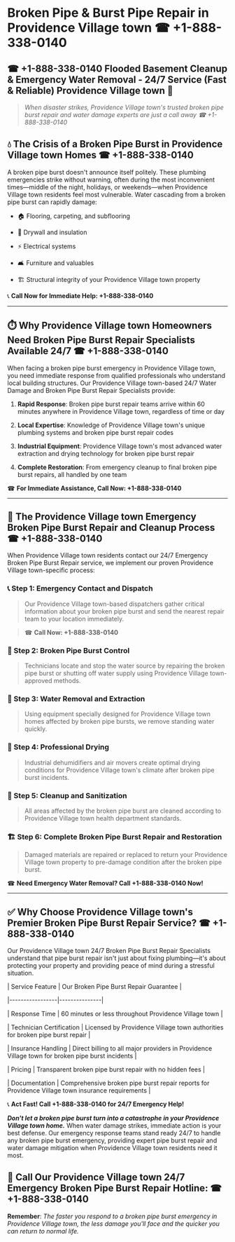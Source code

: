 # Broken Pipe & Burst Pipe Repair in Providence Village town ☎ +1-888-338-0140  
## ☎ +1-888-338-0140 Flooded Basement Cleanup & Emergency Water Removal - 24/7 Service (Fast & Reliable) Providence Village town 🚨  

> *When disaster strikes, Providence Village town's trusted broken pipe burst repair and water damage experts are just a call away ☎ +1-888-338-0140*  

## 💧 The Crisis of a Broken Pipe Burst in Providence Village town Homes ☎ +1-888-338-0140  

A broken pipe burst doesn't announce itself politely. These plumbing emergencies strike without warning, often during the most inconvenient times—middle of the night, holidays, or weekends—when Providence Village town residents feel most vulnerable. Water cascading from a broken pipe burst can rapidly damage:  

* 🏠 Flooring, carpeting, and subflooring  
* 🧱 Drywall and insulation  
* ⚡ Electrical systems  
* 🛋️ Furniture and valuables  
* 🏗️ Structural integrity of your Providence Village town property  

📞 **Call Now for Immediate Help: +1-888-338-0140**  

---  

## ⏱️ Why Providence Village town Homeowners Need Broken Pipe Burst Repair Specialists Available 24/7 ☎ +1-888-338-0140  

When facing a broken pipe burst emergency in Providence Village town, you need immediate response from qualified professionals who understand local building structures. Our Providence Village town-based 24/7 Water Damage and Broken Pipe Burst Repair Specialists provide:  

1. **Rapid Response**: Broken pipe burst repair teams arrive within 60 minutes anywhere in Providence Village town, regardless of time or day  
2. **Local Expertise**: Knowledge of Providence Village town's unique plumbing systems and broken pipe burst repair codes  
3. **Industrial Equipment**: Providence Village town's most advanced water extraction and drying technology for broken pipe burst repair  
4. **Complete Restoration**: From emergency cleanup to final broken pipe burst repairs, all handled by one team  

☎ **For Immediate Assistance, Call Now: +1-888-338-0140**  

---  

## 🔧 The Providence Village town Emergency Broken Pipe Burst Repair and Cleanup Process ☎ +1-888-338-0140  

When Providence Village town residents contact our 24/7 Emergency Broken Pipe Burst Repair service, we implement our proven Providence Village town-specific process:  

### 📞 Step 1: Emergency Contact and Dispatch  
> Our Providence Village town-based dispatchers gather critical information about your broken pipe burst and send the nearest repair team to your location immediately.  
> ☎ **Call Now: +1-888-338-0140**  

### 🚿 Step 2: Broken Pipe Burst Control  
> Technicians locate and stop the water source by repairing the broken pipe burst or shutting off water supply using Providence Village town-approved methods.  

### 🌊 Step 3: Water Removal and Extraction  
> Using equipment specially designed for Providence Village town homes affected by broken pipe bursts, we remove standing water quickly.  

### 💨 Step 4: Professional Drying  
> Industrial dehumidifiers and air movers create optimal drying conditions for Providence Village town's climate after broken pipe burst incidents.  

### 🧼 Step 5: Cleanup and Sanitization  
> All areas affected by the broken pipe burst are cleaned according to Providence Village town health department standards.  

### 🏗️ Step 6: Complete Broken Pipe Burst Repair and Restoration  
> Damaged materials are repaired or replaced to return your Providence Village town property to pre-damage condition after the broken pipe burst.  

☎ **Need Emergency Water Removal? Call +1-888-338-0140 Now!**  

---  

## ✅ Why Choose Providence Village town's Premier Broken Pipe Burst Repair Service? ☎ +1-888-338-0140  

Our Providence Village town 24/7 Broken Pipe Burst Repair Specialists understand that pipe burst repair isn't just about fixing plumbing—it's about protecting your property and providing peace of mind during a stressful situation.  

| Service Feature | Our Broken Pipe Burst Repair Guarantee |  
|-----------------|---------------|  
| Response Time | 60 minutes or less throughout Providence Village town |  
| Technician Certification | Licensed by Providence Village town authorities for broken pipe burst repair |  
| Insurance Handling | Direct billing to all major providers in Providence Village town for broken pipe burst incidents |  
| Pricing | Transparent broken pipe burst repair with no hidden fees |  
| Documentation | Comprehensive broken pipe burst repair reports for Providence Village town insurance requirements |  

📞 **Act Fast! Call +1-888-338-0140 for 24/7 Emergency Help!**  

***Don't let a broken pipe burst turn into a catastrophe in your Providence Village town home.*** When water damage strikes, immediate action is your best defense. Our emergency response teams stand ready 24/7 to handle any broken pipe burst emergency, providing expert pipe burst repair and water damage mitigation when Providence Village town residents need it most.  

## 📱 Call Our Providence Village town 24/7 Emergency Broken Pipe Burst Repair Hotline: ☎ +1-888-338-0140  

**Remember**: *The faster you respond to a broken pipe burst emergency in Providence Village town, the less damage you'll face and the quicker you can return to normal life.*